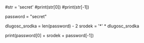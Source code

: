 #str = 'secret'
#print(str[0])
#print(str[-1])

password = "secret"

dlugosc_srodka = len(password) - 2
srodek = '*' * dlugosc_srodka

print(password[0] + srodek + password[-1])
